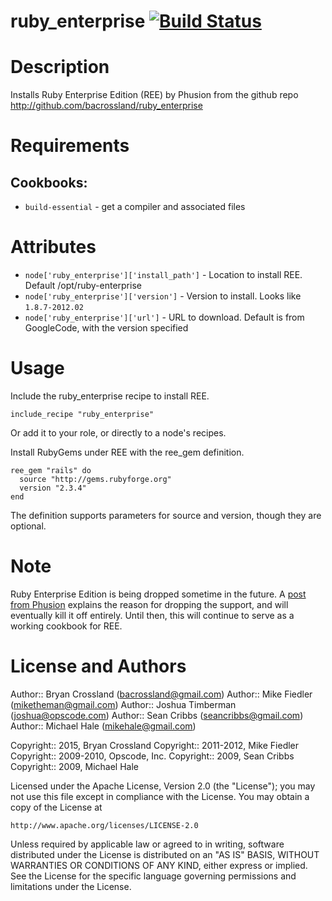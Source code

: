 # ruby_enterprise [![Build Status](https://secure.travis-ci.org/bacrossland/ruby-enterprise-install.png?branch=master)](http://travis-ci.org/bacrossland/ruby-enterprise-install)

Description
===========

Installs Ruby Enterprise Edition (REE) by Phusion from the github repo http://github.com/bacrossland/ruby_enterprise

Requirements
============

## Cookbooks:
* `build-essential` - get a compiler and associated files

Attributes
==========

* `node['ruby_enterprise']['install_path']` - Location to install REE. Default /opt/ruby-enterprise
* `node['ruby_enterprise']['version']` - Version to install. Looks like `1.8.7-2012.02`
* `node['ruby_enterprise']['url']` - URL to download. Default is from GoogleCode, with the version specified

Usage
=====
Include the ruby_enterprise recipe to install REE.

    include_recipe "ruby_enterprise"

Or add it to your role, or directly to a node's recipes.

Install RubyGems under REE with the ree_gem definition.

    ree_gem "rails" do
      source "http://gems.rubyforge.org"
      version "2.3.4"
    end

The definition supports parameters for source and version, though they are optional.

Note
====
Ruby Enterprise Edition is being dropped sometime in the future.
A [post from Phusion][1] explains the reason for dropping the support, and will eventually kill it off entirely.
Until then, this will continue to serve as a working cookbook for REE.

[1]: http://blog.phusion.nl/2012/02/21/ruby-enterprise-edition-1-8-7-2012-02-released-end-of-life-imminent/

License and Authors
===================

Author:: Bryan Crossland (<bacrossland@gmail.com>)
Author:: Mike Fiedler (<miketheman@gmail.com>)
Author:: Joshua Timberman (<joshua@opscode.com>)
Author:: Sean Cribbs (<seancribbs@gmail.com>)
Author:: Michael Hale (<mikehale@gmail.com>)

Copyright:: 2015, Bryan Crossland
Copyright:: 2011-2012, Mike Fiedler
Copyright:: 2009-2010, Opscode, Inc.
Copyright:: 2009, Sean Cribbs
Copyright:: 2009, Michael Hale

Licensed under the Apache License, Version 2.0 (the "License");
you may not use this file except in compliance with the License.
You may obtain a copy of the License at

    http://www.apache.org/licenses/LICENSE-2.0

Unless required by applicable law or agreed to in writing, software
distributed under the License is distributed on an "AS IS" BASIS,
WITHOUT WARRANTIES OR CONDITIONS OF ANY KIND, either express or implied.
See the License for the specific language governing permissions and
limitations under the License.

